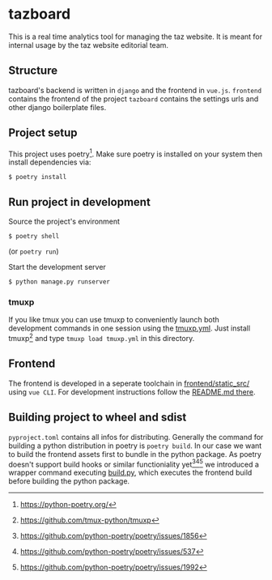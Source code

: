 # tazboard

This is a real time analytics tool for managing the taz website.
It is meant for internal usage by the taz website editorial team.

## Structure

tazboard's backend is written in `django` and the frontend in `vue.js`.
`frontend` contains the frontend of the project
`tazboard` contains the settings urls and other django boilerplate files.

## Project setup

This project uses poetry[^1]. Make sure poetry is installed on your system then install dependencies via:
```shell script
$ poetry install
```

## Run project in development

Source the project's environment
```shell script
$ poetry shell
```
(or `poetry run`)

Start the development server
```shell script
$ python manage.py runserver
```

### tmuxp

If you like tmux you can use tmuxp to conveniently launch both development commands in one session using the [tmuxp.yml](tmuxp.yml).
Just install tmuxp[^5] and type `tmuxp load tmuxp.yml` in this directory.

## Frontend

The frontend is developed in a seperate toolchain in [frontend/static_src/](frontend/static_src) using `vue CLI`. For development instructions 
follow the [README.md  there](frontend/static_src/README.md).


## Building project to wheel and sdist

`pyproject.toml` contains all infos for distributing. Generally the command for building a python distribution in poetry is `poetry build`.
In our case we want to build the frontend assets first to bundle in the python package. As poetry doesn't support build hooks or similar
functioniality yet[^2][^3][^4] we introduced a wrapper command executing [build.py](build.py), which executes the frontend build before building
the python package.

[^1]: https://python-poetry.org/
[^2]: https://github.com/python-poetry/poetry/issues/1856
[^3]: https://github.com/python-poetry/poetry/issues/537
[^4]: https://github.com/python-poetry/poetry/issues/1992
[^5]: https://github.com/tmux-python/tmuxp
